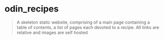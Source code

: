 # odin_recipes

> A skeleton static website, comprising of a main page containing a table of contents, a list of pages each devoted to a recipe.
All links are relative and images are self hosted

